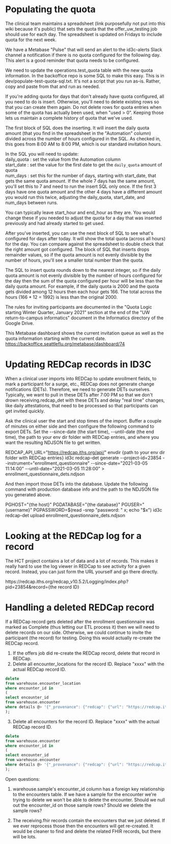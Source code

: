 # Populating the quota
The clinical team maintains a spreadsheet (link purposefully not put into this wiki because it's public) that sets the quota that the 
offer_uw_testing job should use for each day. The spreadsheet is updated on Fridays to include quota for the next week.

We have a Metabase "Pulse" that will send an alert to the id3c-alerts Slack channel a notification if there is no quota configured for the following day. This alert is a good reminder that quota needs to be configured.

We need to update the operations.test_quota table with the new quota information. In the backoffice repo is some SQL to make this easy. This is in dev/populate-test-quota-sql.txt. It's not a script that you run as-is. Rather, copy and paste from that and run as needed.

If you're adding quota for days that don't already have quota configured, all you need to do is insert. Otherwise, you'll need to delete existing rows so that you can create them again. Do not delete rows for quota entries when some of the quota has actually been used, when "used > 0". Keeping those lets us maintain a complete history of quota that we've used.

The first block of SQL does the inserting. It will insert the daily quota amount (that you find in the spreadsheet in the "Automation" column) divided across the number of hours configured in the SQL. As checked in, this goes from 8:00 AM to 8:00 PM, which is our standard invitation hours.

In the SQL you will need to update:  
daily_quota  : set the value from the Automation column  
start_date : set the value for the first date to get the `daily_quota` amount of quota   
num_days : set this for the number of days, starting with start_date, that gets the same quota amount. If the whole 7 days has the same amount, you'll set this to 7 and need to run the insert SQL only once. If the first 3 days have one quota amount and the other 4 days have a different amount you would run this twice, adjusting the daily_quota, start_date, and num_days between runs.

You can typically leave start_hour and end_hour as they are. You would change these if you needed to adjust the quota for a day that was inserted previously and had already started to get used.

After you've inserted, you can use the next block of SQL to see what's configured for days after today. It will show the total quota (across all hours) for the day. You can compare against the spreadsheet to double check that the right amount got configured. The block of SQL that inserts drops remainder values, so if the quota amount is not evenly divisible by the number of hours, you'll see a smaller total number than the quota.

The SQL to insert quota rounds down to the nearest integer, so if the daily quota amount is not evenly divisible by the number of hours configured for the day then the sum of the quota configured per hour will be less than the daily quota amount. For example, if the daily quota is 2000 and the quota gets divided among 12 hours then each hour gets 166. The total across the hours (166 * 12 = 1992) is less than the original 2000.

The rules for inviting participants are documented in the "Quota Logic starting Winter Quarter, January 2021" section at the end of the "UW return-to-campus informatics" document in the Informatics directory of the Google Drive.

This Metabase dashboard shows the current invitation queue as well as the quota information starting with the current date.   
https://backoffice.seattleflu.org/metabase/dashboard/74

# Updating REDCap records in ID3C

When a clinical user imports into REDCap to update enrollment fields, to mark a participant for a surge, etc., REDCap does not generate change notifications (DETs). Therefore, we need to generate DETs ourselves. Typically, we want to pull in these DETs after 7:00 PM so that we don't drown receiving.redcap_det with these DETs and delay "real time" changes, like daily attestations, that need to be processed so that participants can get invited quickly.

Ask the clinical user the start and stop times of the import. Buffer a couple of minutes on either side and then configure the following command to export DETs. Set the --since-date (the start time), --until-date (the end time), the path to your env dir folder with REDCap entries, and where you want the resulting NDJSON file to get written.

REDCAP_API_URL="https://redcap.iths.org/api/" envdir {path to your env dir folder with REDCap entries} id3c redcap-det generate --project-id=23854 --instrument="enrollment_questionnaire" --since-date="2021-03-05 11:14:00" --until-date="2021-03-05 11:28:00" > enrollment_questionnaire_dets.ndjson

And then import those DETs into the database. Update the following command with production database info and the path to the NDJSON file you generated above. 

PGHOST="{the host}" PGDATABASE="{the database}" PGUSER="{username}" PGPASSWORD=$(read -srep "password: " x; echo "$x")  id3c redcap-det upload enrollment_questionnaire_dets.ndjson

# Looking at the REDCap log for a record
The HCT project contains a lot of data and a lot of records. This makes it really hard to use the log viewer in REDCap to see activity for a given record. Instead, you can just form the URL yourself and go there directly.  
<div style="display: inline">https://redcap.iths.org/redcap_v10.5.2/Logging/index.php?pid=23854&record={the record ID}</div>
  
# Handling a deleted REDCap record
If a REDCap record gets deleted after the enrollment questionnaire was marked as Complete (thus letting our ETL process it) then we will need to delete records on our side. Otherwise, we could continue to invite the participant (the record) for testing. Doing this would actually re-create the REDCap record.
1. If the offers job did re-create the REDCap record, delete that record in REDCap.
2. Delete all encounter_locations for the record ID. Replace "xxxx" with the actual REDCap record ID.
```sql
delete
from warehouse.encounter_location
where encounter_id in
(
select encounter_id
from warehouse.encounter
where details @> '{"_provenance": {"redcap": {"url": "https://redcap.iths.org/", "project_id":23854, "record_id":"xxxx"}}}'
);
```
3. Delete all encounters for the record ID. Replace "xxxx" with the actual REDCap record ID.
```sql
delete
from warehouse.encounter
where encounter_id in
(
select encounter_id
from warehouse.encounter
where details @> '{"_provenance": {"redcap": {"url": "https://redcap.iths.org/", "project_id":23854, "record_id":"xxxx"}}}'
);
```
Open questions: 
1. warehouse.sample's encounter_id column has a foreign key relationship to the encounters table. If we have a sample for the encounter we're trying to delete we won't be able to delete the encounter. Should we null out the encounter_id on those sample rows? Should we delete the sample rows? 

2. The receiving.fhir records contain the encounters that we just deleted. If we ever reprocess those then the encounters will get re-created. It would be cleaner to find and delete the related FHIR records, but there will be lots.

